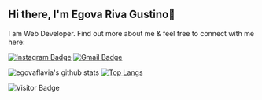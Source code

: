 ## Hi there, I'm Egova Riva Gustino👋

I am Web Developer. Find out more about me & feel free to connect with me here:

[![Instagram Badge](https://img.shields.io/badge/-egova_flavia-ff69b4?style=flat-square&logo=instagram&logoColor=white&link=https://www.instagram.com/egova_flavia/)](https://www.instagram.com/egovaf_lavia/)
[![Gmail Badge](https://img.shields.io/badge/-egovaflavia@gmail.com-c14438?style=flat-square&logo=Gmail&logoColor=white&link=mailto:egovaflavia@gmail.com)](mailto:egovaflavia@gmail.com)

![egovaflavia's github stats](https://github-readme-stats.vercel.app/api?username=egovaflavia&show_icons=true&theme=light) [![Top Langs](https://github-readme-stats.vercel.app/api/top-langs/?username=egovaflavia&layout=compact)](https://github.com/egovaflavia/github-readme-stats) 

![Visitor Badge](https://visitor-badge.laobi.icu/badge?page_id=egovaflavia)

